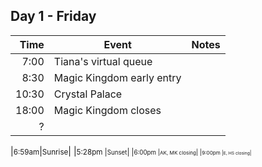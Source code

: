 ## Day 1 - Friday



| Time | Event    | Notes |
|-----:|-------------|-------|
|  7:00|Tiana's virtual queue| |
|  8:30|Magic Kingdom early entry| |
| 10:30|Crystal Palace| |
| 18:00|Magic Kingdom closes| |
|  ?   | | |


|<small>6:59am</small>|<small>Sunrise</small>|
|<small>5:28pm |<small>Sunset</small>|
|<small>6:00pm |<small>AK, MK closing</small>|
|<small>9:00pm |<small>E, HS closing</small>|


